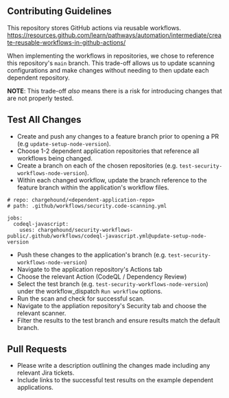 ## Contributing Guidelines
This repository stores GitHub actions via reusable workflows.
https://resources.github.com/learn/pathways/automation/intermediate/create-reusable-workflows-in-github-actions/

When implementing the workflows in repositories, we chose to reference this repository's `main` branch. This trade-off allows us to update scanning configurations and make changes without needing to then update each dependent repository.

**NOTE**: This trade-off *also* means there is a risk for introducing changes that are not properly tested.

## Test All Changes
- Create and push any changes to a feature branch prior to opening a PR (e.g `update-setup-node-version`).
- Choose 1-2 dependent application repositories that reference all workflows being changed.
- Create a branch on each of the chosen repositories (e.g. `test-security-workflows-node-version`).
- Within each changed workflow, update the branch reference to the feature branch within the application's workflow files.
```
# repo: chargehound/<dependent-application-repo>
# path: .github/workflows/security.code-scanning.yml

jobs:
  codeql-javascript:
    uses: chargehound/security-workflows-public/.github/workflows/codeql-javascript.yml@update-setup-node-version
```
- Push these changes to the application's branch (e.g. `test-security-workflows-node-version`)
- Navigate to the application repository's Actions tab
- Choose the relevant Action (CodeQL / Dependency Review)
- Select the test branch (e.g. `test-security-workflows-node-version`) under the workflow_dispatch `Run workflow` options.
- Run the scan and check for successful scan.
- Navigate to the appliation repository's Security tab and choose the relevant scanner.
- Filter the results to the test branch and ensure results match the default branch.


## Pull Requests
- Please write a description outlining the changes made including any relevant Jira tickets.
- Include links to the successful test results on the example dependent applications.